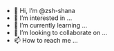 - 👋 Hi, I’m @zsh-shana
- 👀 I’m interested in ...
- 🌱 I’m currently learning ...
- 💞️ I’m looking to collaborate on ...
- 📫 How to reach me ...

<!---
zsh-shana/zsh-shana is a ✨ special ✨ repository because its `README.md` (this file) appears on your GitHub profile.
You can click the Preview link to take a look at your changes.
--->
